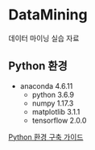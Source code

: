 # DataMining
데이터 마이닝 실습 자료

## Python 환경

- anaconda 4.6.11
  - python 3.6.9
  - numpy 1.17.3
  - matplotlib 3.1.1
  - tensorflow 2.0.0

[Python 환경 구축 가이드](https://github.com/ParkJH1/Python-Tutorial/blob/master/README.md)

